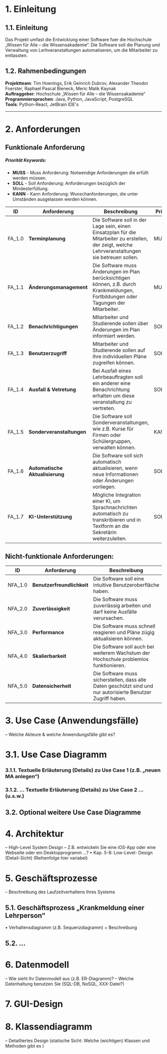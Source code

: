 
# 1. Einleitung
## 1.1. Einleitung
Das Projekt umfast die Entwicklung einer Software fuer die Hochschule „Wissen für Alle – die Wissensakademie“.
Die Software soll die Planung und Verwaltung von Lerhveranstaltungen automatiseren, um die Mitarbeiter zu entlassten.
## 1.2. Rahmenbedingungen
**Projektteam**: Tim Hoenings, Erik Geinrich Dubrov, Alexander Theodor Foerster, Raphael Pascal Bieneck, Meric Malik Kaynak   
**Auftraggeber**: Hochschule „Wissen für Alle – die Wissensakademie“   
**Programmiersprachen**: Java, Python, JavaScript, PostgreSQL  
**Tools**: Python-React, JetBrain IDE's
****
# 2. Anforderungen
## Funktionale Anforderung
##### Priorität Keywords:
- **MUSS** - Muss Anforderung: Notwendige Anforderungen die erfüllt werden müssen. 
- **SOLL** - Soll Anforderung: Anforderungen bezüglich der Mindesterfüllung.
- **KANN** - Kann Anforderung: Wunschanforderungen, die unter Umständen ausgelassen werden können.

| ID | Anforderung | Beschreibung | Prio. |
| -- | ----------- | ------------ | ----- |
| FA_1.0 |**Terminplanung**| Die Software soll in der Lage sein, einen Einsatzplan für die Mitarbeiter zu erstellen, der zeigt, welche Lehrveranstaltungen sie betreuen sollen. | MUSS |
| FA_1.1 | **Änderungsmanagement** | Die Software muss Änderungen im Plan berücksichtigen können, z.B. durch Krankmeldungen, Fortbildungen oder Tagungen der Mitarbeiter. | MUSS |
| FA_1.2 | **Benachrichtigungen**| Mitarbeiter und Studierende sollen über Änderungen im Plan informiert werden. | SOLL |
| FA_1.3 | **Benutzerzugriff**| Mitarbeiter und Studierende sollen auf ihre individuellen Pläne zugreifen können. | SOLL |
| FA_1.4 | **Ausfall & Vetretung**| Bei Ausfall eines Lehrbeauftragten soll ein anderer eine Benachrichtung erhalten um diese veranstaltung zu vertreten. | SOLL |
| FA_1.5 | **Sonderveranstaltungen**| Die Software soll Sonderveranstaltungen, wie z.B. Kurse für Firmen oder Schülergruppen, verwalten können. | KANN  |
| FA_1.6 | **Automatische Aktualisierung**| Die Software soll sich automatisch aktualisieren, wenn neue Informationen oder Änderungen vorliegen. | SOLL  |
| FA_1.7 | **KI-Unterstützung**| Mögliche Integration einer KI, um Sprachnachrichten automatisch zu transkribieren und in Textform an die Sekretärin weiterzuleiten. | SOLL |


## Nicht-funktionale Anforderungen:

| ID | Anforderung | Beschreibung |
| ----------------------- | --- | ------------- |
|NFA_1.0| **Benutzerfreundlichkeit**|Die Software soll eine intuitive Benutzeroberfläche haben.|
|NFA_2.0| **Zuverlässigkeit**|Die Software muss zuverlässig arbeiten und darf keine Ausfälle verursachen.|
|NFA_3.0| **Performance**|Die Software muss schnell reagieren und Pläne zügig aktualisieren können.|
|NFA_4.0| **Skalierbarkeit**|Die Software soll auch bei weiterem Wachstum der Hochschule problemlos funktionieren.|
|NFA_5.0| **Datensicherheit**|Die Software muss sicherstellen, dass alle Daten geschützt sind und nur autorisierte Benutzer Zugriff haben.|
# 3. Use Case (Anwendungsfälle)
– Welche Akteure & welche Anwendungsfälle gibt es?
# 3.1. Use Case Diagramm
### 3.1.1. Textuelle Erläuterung (Details) zu Use Case 1 (z.B. „neuen MA anlegen“)
### 3.1.2. … Textuelle Erläuterung (Details) zu Use Case 2 … (u.s.w.)
## 3.2. Optional weitere Use Case Diagramme
# 4. Architektur
– High-Level System Design
– Z.B. entwickeln Sie eine iOS-App oder eine Webseite oder ein Desktopprogramm
…?
• Kap. 5-8: Low-Level- Design (Detail-Sicht) (Reihenfolge hier variabel)
# 5. Geschäftsprozesse
– Beschreibung des Laufzeitverhaltens Ihres Systems
## 5.1. Geschäftsprozess „Krankmeldung einer Lehrperson“
• Verhaltensdiagramm (z.B. Sequenzdiagramm) + Beschreibung
## 5.2. …
# 6. Datenmodell
– Wie sieht Ihr Datenmodell aus (z.B. ER-Diagramm)?
– Welche Datenhaltung benutzen Sie (SQL-DB, NoSQL, XXX-Datei?)
# 7. GUI-Design
# 8. Klassendiagramm
– Detailliertes Design (statische Sicht: Welche (wichtigen) Klassen und Methoden
gibt es
)

